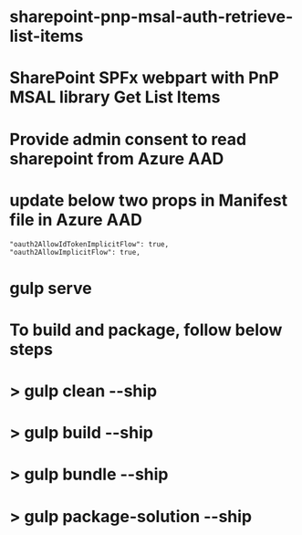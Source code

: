 # sharepoint-pnp-msal-auth-retrieve-list-items
# SharePoint SPFx webpart with PnP MSAL library Get List Items
# Provide admin consent to read sharepoint from Azure AAD 
# update below two props in Manifest file in Azure AAD
	"oauth2AllowIdTokenImplicitFlow": true,
	"oauth2AllowImplicitFlow": true,
# gulp serve
# To build and package, follow below steps
# > gulp clean --ship
# > gulp build --ship
# > gulp bundle --ship
# > gulp package-solution --ship
